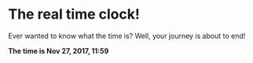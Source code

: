 # The real time clock!

Ever wanted to know what the time is? Well, your journey is about to end!

**The time is Nov 27, 2017, 11:59**
